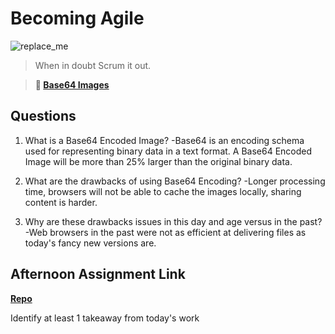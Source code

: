 # Becoming Agile

![replace_me](https://codeworks.blob.core.windows.net/public/assets/img/illustrations/placeholder.svg)

> When in doubt Scrum it out.

> **📖 [Base64 Images](https://codeworksacademy.com/fs-student-guide/resources/wk8-9/06-Base64)**

## Questions

1. What is a Base64 Encoded Image?
  -Base64 is an encoding schema used for representing binary data in a text format. A Base64 Encoded Image will be more than 25% larger than the original binary data. 

2. What are the drawbacks of using Base64 Encoding?
  -Longer processing time, browsers will not be able to cache the images locally, sharing content is harder. 

3. Why are these drawbacks issues in this day and age versus in the past?
  -Web browsers in the past were not as efficient at delivering files as today's fancy new versions are. 

## Afternoon Assignment Link

**[Repo](https://github.com/dustinbates/<ASSIGNMENT_REPO>)**

Identify at least 1 takeaway from today's work
